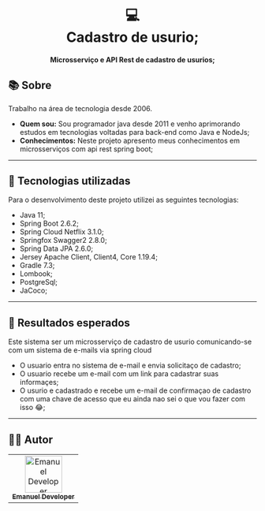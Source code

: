 <h1 align="center">
  💻<br>Cadastro de usurio;
</h1>

<h4 align="center">
  Microsserviço e API Rest de cadastro de usurios;
</h4>

[//]: # (![Resultado final do projeto]&#40;assets/image/preview.png&#41;)


## 📚 Sobre
Trabalho na área de tecnologia desde 2006.

- **Quem sou:** Sou programador java desde 2011 e venho aprimorando estudos em tecnologias voltadas para back-end como Java e NodeJs;
- **Conhecimentos:** Neste projeto apresento meus conhecimentos em microsserviços com api rest  spring boot;

---

## 💼 Tecnologias utilizadas
Para o desenvolvimento deste projeto utilizei as seguintes tecnologias:

- Java 11;
- Spring Boot 2.6.2;
- Spring Cloud Netflix 3.1.0;
- Springfox Swagger2 2.8.0;
- Spring Data JPA 2.6.0;
- Jersey Apache Client, Client4, Core 1.19.4;
- Gradle 7.3;
- Lombook;
- PostgreSql;
- JaCoco;

---

## 💼 Resultados esperados
Este sistema ser um microsserviço de cadastro de usurio comunicando-se 
com um sistema de e-mails via spring cloud

- O usuario entra no sistema de e-mail e envia solicitaço de cadastro;
- O usuario recebe um e-mail com um link para cadastrar suas informaçes;
- O usurio e cadastrado e recebe um e-mail de confirmaçao de cadastro com uma chave de acesso que eu ainda nao sei o que vou fazer com isso 😂;

---

## 👨‍💻 Autor <br>
<table>
  <tr>
    <td align="center">
      <a href="https://github.com/emanueldeveloper82">
        <img src="https://avatars3.githubusercontent.com/u/31600150?s=460&v=4" width="75px;" alt="Emanuel Developer"/>
        <br/>
        <sub>
          <b>Emanuel Developer</b>
        </sub>
      </a>
    </td>
  </tr>
</table>
